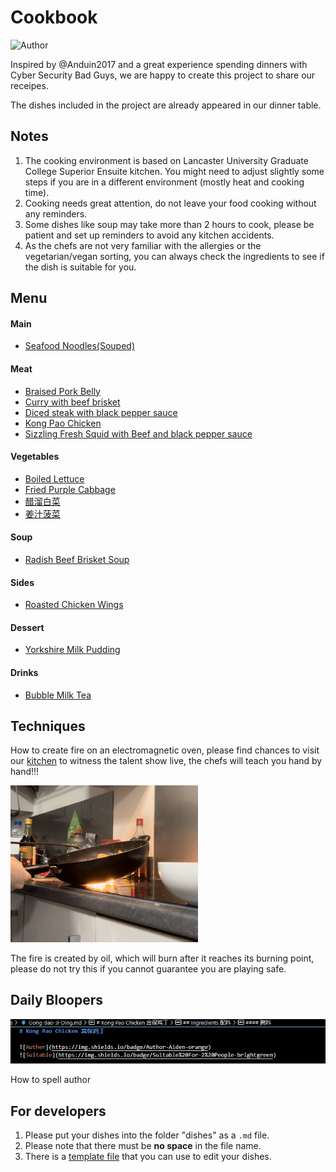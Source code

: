 # Cookbook

![Author](https://img.shields.io/badge/Author-Bad%20Guys%20Group-blue)

Inspired by @Anduin2017 and a great experience spending dinners with Cyber Security Bad Guys, we are happy to create this project to share our receipes.

The dishes included in the project are already appeared in our dinner table.

## Notes

1. The cooking environment is based on Lancaster University Graduate College Superior Ensuite kitchen. You might need to adjust slightly some steps if you are in a different environment (mostly heat and cooking time).
2. Cooking needs great attention, do not leave your food cooking without any reminders.
3. Some dishes like soup may take more than 2 hours to cook, please be patient and set up reminders to avoid any kitchen accidents.
4. As the chefs are not very familiar with the allergies or the vegetarian/vegan sorting, you can always check the ingredients to see if the dish is suitable for you. 

## Menu

#### Main
- [Seafood Noodles(Souped)](dishes/Seafood_Noodles_Souped.md)

#### Meat
- [Braised Pork Belly](dishes/Braised-Pork-Belly.md)
- [Curry with beef brisket](dishes/Curry_with_beef_brisket.md)
- [Diced steak with black pepper sauce](dishes/Diced-steak-with-black-pepper-sauce.md)
- [Kong Pao Chicken](dishes/Gong-Bao-Ji-Ding.md)
- [Sizzling Fresh Squid with Beef and black pepper sauce](dishes/Sizzling-Fresh-Squid-and-Beef-with-black-pepper-sauce.md)

#### Vegetables
- [Boiled Lettuce](dishes/Boiled_Lettuce.md)
- [Fried Purple Cabbage](dishes/Fried_Purple_Cabbage.md)
- [醋溜白菜](dishes/Vegs/Cu_Liu_Bai_Cai.md)
- [姜汁菠菜](dishes/Vegs/Jiang_Zhi_Bo_Cai.md)

#### Soup
- [Radish Beef Brisket Soup](dishes/Radish_Beef_Brisket_Soup.md)

#### Sides
- [Roasted Chicken Wings](dishes/Roasted-Chicken-Wings.md)

#### Dessert
- [Yorkshire Milk Pudding](dishes/Yorkshire-Milk-Pudding.md)

#### Drinks
- [Bubble Milk Tea](dishes/Drinks/Bubble_Milk_Tea_wwdpm.md)

## Techniques

How to create fire on an electromagnetic oven, please find chances to visit our [kitchen](https://use.mazemap.com/#v=1&config=lancaster&zlevel=1&center=-2.786763,54.004061&zoom=18.5&campusid=341&sharepoitype=point&sharepoi=-2.78638%2C54.00420) to witness the talent show live, the chefs will teach you hand by hand!!!

<div>
	<img src="imgs/index/fire.jpg" style="width: 300px"/>
</div>

The fire is created by oil, which will burn after it reaches its burning point, please do not try this if you cannot guarantee you are playing safe.

## Daily Bloopers

<div>
	<img src="imgs/index/spelling_error.png"/>
</div>	

How to spell author

## For developers
1. Please put your dishes into the folder "dishes" as a `.md` file.
2. Please note that there must be __no space__ in the file name.
3. There is a [template file](dishes/template_dish.md) that you can use to edit your dishes.